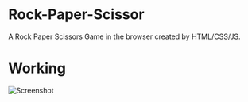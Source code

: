 # Rock-Paper-Scissor
A Rock Paper Scissors Game in the browser created by HTML/CSS/JS.

# Working
![Screenshot](https://raw.githubusercontent.com/nishank95/Rock-Paper-Scissor/master/screenshot/screenshot.gif)
